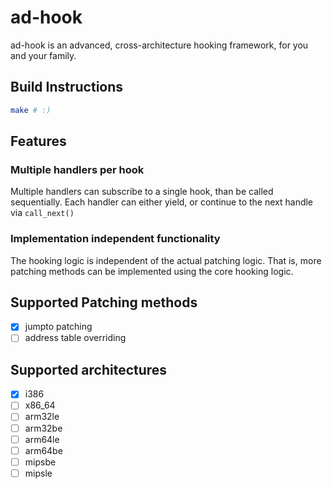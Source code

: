 # ad-hook

ad-hook is an advanced, cross-architecture hooking framework, for you and your family.

## Build Instructions

```sh
make # :)
```

## Features

### Multiple handlers per hook

Multiple handlers can subscribe to a single hook, than be called sequentially.
Each handler can either yield, or continue to the next handle via `call_next()`

### Implementation independent functionality

The hooking logic is independent of the actual patching logic.
That is, more patching methods can be implemented using the core hooking logic.

## Supported Patching methods

- [x] jumpto patching
- [ ] address table overriding

## Supported architectures

- [x] i386  
- [ ] x86_64
- [ ] arm32le
- [ ] arm32be
- [ ] arm64le
- [ ] arm64be
- [ ] mipsbe
- [ ] mipsle

